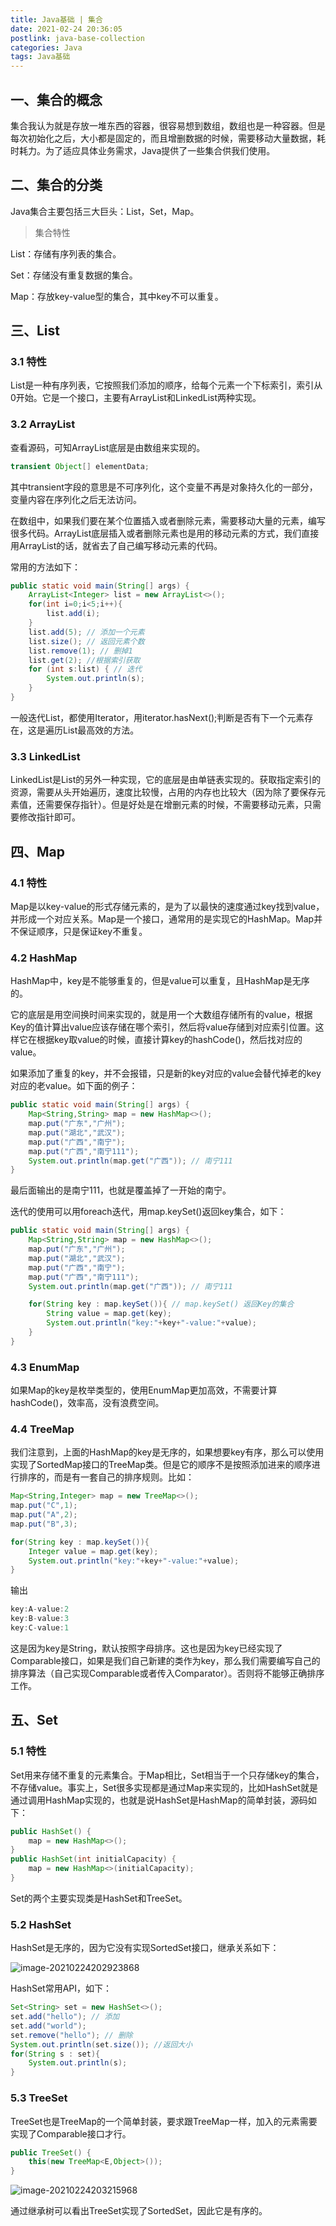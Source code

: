 ```yaml
---
title: Java基础 | 集合
date: 2021-02-24 20:36:05
postlink: java-base-collection
categories: Java
tags: Java基础
---
```

## 一、集合的概念

集合我认为就是存放一堆东西的容器，很容易想到数组，数组也是一种容器。但是每次初始化之后，大小都是固定的，而且增删数据的时候，需要移动大量数据，耗时耗力。为了适应具体业务需求，Java提供了一些集合供我们使用。

## 二、集合的分类

Java集合主要包括三大巨头：List，Set，Map。

> 集合特性

List：存储有序列表的集合。

Set：存储没有重复数据的集合。

Map：存放key-value型的集合，其中key不可以重复。
<!--more-->
## 三、List

### 3.1 特性

List是一种有序列表，它按照我们添加的顺序，给每个元素一个下标索引，索引从0开始。它是一个接口，主要有ArrayList和LinkedList两种实现。

### 3.2 ArrayList

查看源码，可知ArrayList底层是由数组来实现的。

```java
transient Object[] elementData; 
```

其中transient字段的意思是不可序列化，这个变量不再是对象持久化的一部分，变量内容在序列化之后无法访问。

在数组中，如果我们要在某个位置插入或者删除元素，需要移动大量的元素，编写很多代码。ArrayList底层插入或者删除元素也是用的移动元素的方式，我们直接用ArrayList的话，就省去了自己编写移动元素的代码。

常用的方法如下：

```java
public static void main(String[] args) {
    ArrayList<Integer> list = new ArrayList<>();
    for(int i=0;i<5;i++){
        list.add(i);
    }
    list.add(5); // 添加一个元素
    list.size(); // 返回元素个数
    list.remove(1); // 删掉1
    list.get(2); //根据索引获取
    for (int s:list) { // 迭代
        System.out.println(s);
    }
}
```

一般迭代List，都使用Iterator，用iterator.hasNext();判断是否有下一个元素存在，这是遍历List最高效的方法。

### 3.3 LinkedList

LinkedList是List的另外一种实现，它的底层是由单链表实现的。获取指定索引的资源，需要从头开始遍历，速度比较慢，占用的内存也比较大（因为除了要保存元素值，还需要保存指针）。但是好处是在增删元素的时候，不需要移动元素，只需要修改指针即可。

## 四、Map

### 4.1 特性

Map是以key-value的形式存储元素的，是为了以最快的速度通过key找到value，并形成一个对应关系。Map是一个接口，通常用的是实现它的HashMap。Map并不保证顺序，只是保证key不重复。

### 4.2 HashMap

HashMap中，key是不能够重复的，但是value可以重复，且HashMap是无序的。

它的底层是用空间换时间来实现的，就是用一个大数组存储所有的value，根据Key的值计算出value应该存储在哪个索引，然后将value存储到对应索引位置。这样它在根据key取value的时候，直接计算key的hashCode()，然后找对应的value。

如果添加了重复的key，并不会报错，只是新的key对应的value会替代掉老的key对应的老value。如下面的例子：

```java
public static void main(String[] args) {
    Map<String,String> map = new HashMap<>();
    map.put("广东","广州");
    map.put("湖北","武汉");
    map.put("广西","南宁");
    map.put("广西","南宁111");
    System.out.println(map.get("广西")); // 南宁111
}
```

最后面输出的是南宁111，也就是覆盖掉了一开始的南宁。

迭代的使用可以用foreach迭代，用map.keySet()返回key集合，如下：

```java
public static void main(String[] args) {
    Map<String,String> map = new HashMap<>();
    map.put("广东","广州");
    map.put("湖北","武汉");
    map.put("广西","南宁");
    map.put("广西","南宁111");
    System.out.println(map.get("广西")); // 南宁111

    for(String key : map.keySet()){ // map.keySet() 返回Key的集合
        String value = map.get(key);
        System.out.println("key:"+key+"-value:"+value);
    }
}
```

### 4.3 EnumMap

如果Map的key是枚举类型的，使用EnumMap更加高效，不需要计算hashCode()，效率高，没有浪费空间。

### 4.4 TreeMap

我们注意到，上面的HashMap的key是无序的，如果想要key有序，那么可以使用实现了SortedMap接口的TreeMap类。但是它的顺序不是按照添加进来的顺序进行排序的，而是有一套自己的排序规则。比如：

```java
Map<String,Integer> map = new TreeMap<>();
map.put("C",1);
map.put("A",2);
map.put("B",3);

for(String key : map.keySet()){
    Integer value = map.get(key);
    System.out.println("key:"+key+"-value:"+value);
}
```

输出

```java
key:A-value:2
key:B-value:3
key:C-value:1
```

这是因为key是String，默认按照字母排序。这也是因为key已经实现了Comparable接口，如果是我们自己新建的类作为key，那么我们需要编写自己的排序算法（自己实现Comparable或者传入Comparator）。否则将不能够正确排序工作。

## 五、Set

### 5.1 特性

Set用来存储不重复的元素集合。于Map相比，Set相当于一个只存储key的集合，不存储value。事实上，Set很多实现都是通过Map来实现的，比如HashSet就是通过调用HashMap实现的，也就是说HashSet是HashMap的简单封装，源码如下：

```java
public HashSet() {
    map = new HashMap<>();
}
public HashSet(int initialCapacity) {
    map = new HashMap<>(initialCapacity);
}
```

Set的两个主要实现类是HashSet和TreeSet。

### 5.2 HashSet

HashSet是无序的，因为它没有实现SortedSet接口，继承关系如下：

![image-20210224202923868](https://file.hjxlog.com//blog/images/20210224202923.png)

HashSet常用API，如下：

```java
Set<String> set = new HashSet<>();
set.add("hello"); // 添加
set.add("world");
set.remove("hello"); // 删除
System.out.println(set.size()); //返回大小
for(String s : set){
    System.out.println(s);
}
```

### 5.3 TreeSet

TreeSet也是TreeMap的一个简单封装，要求跟TreeMap一样，加入的元素需要实现了Comparable接口才行。

```java
public TreeSet() {
    this(new TreeMap<E,Object>());
}
```

![image-20210224203215968](https://file.hjxlog.com//blog/images/20210224203216.png)

通过继承树可以看出TreeSet实现了SortedSet，因此它是有序的。